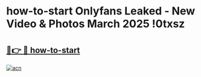 # how-to-start Onlyfans Leaked - New Video & Photos March 2025 !0txsz

# <h2><a href="https://7szjvp.iuczelnia.edu.pl?title=how-to-start&ref=0txsz">🔗👉 🔴 how-to-start</a></h2>

[![acn](https://github.com/user-attachments/assets/0f9c940e-d8b0-45ae-aac7-cd30a18b3e1c)](https://7szjvp.iuczelnia.edu.pl?title=how-to-start&ref=0txsz)

